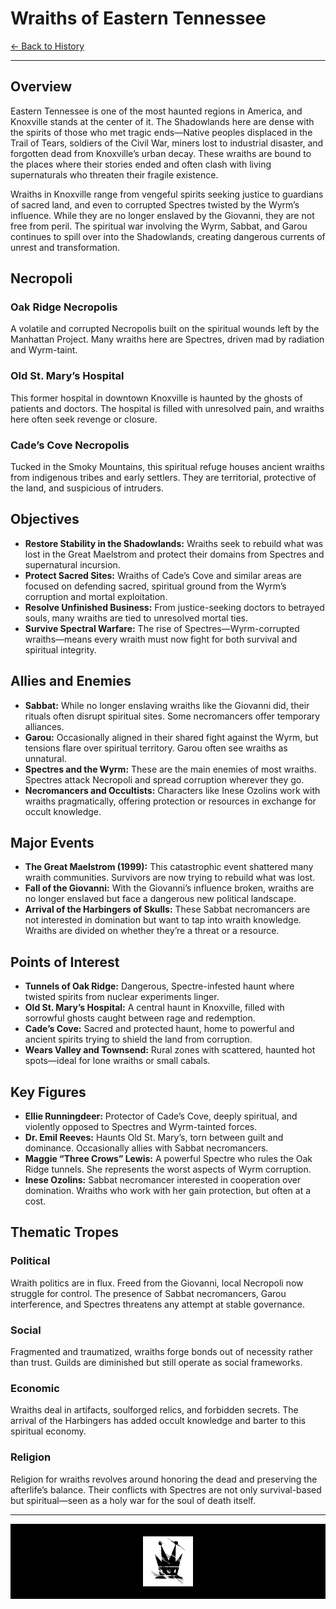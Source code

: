# Wraiths of Eastern Tennessee

[← Back to History](../README.md)  

-----
## Overview

Eastern Tennessee is one of the most haunted regions in America, and Knoxville stands at the center of it. The Shadowlands here are dense with the spirits of those who met tragic ends—Native peoples displaced in the Trail of Tears, soldiers of the Civil War, miners lost to industrial disaster, and forgotten dead from Knoxville’s urban decay. These wraiths are bound to the places where their stories ended and often clash with living supernaturals who threaten their fragile existence.

Wraiths in Knoxville range from vengeful spirits seeking justice to guardians of sacred land, and even to corrupted Spectres twisted by the Wyrm’s influence. While they are no longer enslaved by the Giovanni, they are not free from peril. The spiritual war involving the Wyrm, Sabbat, and Garou continues to spill over into the Shadowlands, creating dangerous currents of unrest and transformation.

## Necropoli

### Oak Ridge Necropolis
A volatile and corrupted Necropolis built on the spiritual wounds left by the Manhattan Project. Many wraiths here are Spectres, driven mad by radiation and Wyrm-taint.

### Old St. Mary’s Hospital
This former hospital in downtown Knoxville is haunted by the ghosts of patients and doctors. The hospital is filled with unresolved pain, and wraiths here often seek revenge or closure.

### Cade’s Cove Necropolis
Tucked in the Smoky Mountains, this spiritual refuge houses ancient wraiths from indigenous tribes and early settlers. They are territorial, protective of the land, and suspicious of intruders.

## Objectives

- **Restore Stability in the Shadowlands:** Wraiths seek to rebuild what was lost in the Great Maelstrom and protect their domains from Spectres and supernatural incursion.
- **Protect Sacred Sites:** Wraiths of Cade’s Cove and similar areas are focused on defending sacred, spiritual ground from the Wyrm’s corruption and mortal exploitation.
- **Resolve Unfinished Business:** From justice-seeking doctors to betrayed souls, many wraiths are tied to unresolved mortal ties.
- **Survive Spectral Warfare:** The rise of Spectres—Wyrm-corrupted wraiths—means every wraith must now fight for both survival and spiritual integrity.

## Allies and Enemies

- **Sabbat:** While no longer enslaving wraiths like the Giovanni did, their rituals often disrupt spiritual sites. Some necromancers offer temporary alliances.
- **Garou:** Occasionally aligned in their shared fight against the Wyrm, but tensions flare over spiritual territory. Garou often see wraiths as unnatural.
- **Spectres and the Wyrm:** These are the main enemies of most wraiths. Spectres attack Necropoli and spread corruption wherever they go.
- **Necromancers and Occultists:** Characters like Inese Ozolins work with wraiths pragmatically, offering protection or resources in exchange for occult knowledge.

## Major Events

- **The Great Maelstrom (1999):** This catastrophic event shattered many wraith communities. Survivors are now trying to rebuild what was lost.
- **Fall of the Giovanni:** With the Giovanni’s influence broken, wraiths are no longer enslaved but face a dangerous new political landscape.
- **Arrival of the Harbingers of Skulls:** These Sabbat necromancers are not interested in domination but want to tap into wraith knowledge. Wraiths are divided on whether they’re a threat or a resource.

## Points of Interest

- **Tunnels of Oak Ridge:** Dangerous, Spectre-infested haunt where twisted spirits from nuclear experiments linger.
- **Old St. Mary’s Hospital:** A central haunt in Knoxville, filled with sorrowful ghosts caught between rage and redemption.
- **Cade’s Cove:** Sacred and protected haunt, home to powerful and ancient spirits trying to shield the land from corruption.
- **Wears Valley and Townsend:** Rural zones with scattered, haunted hot spots—ideal for lone wraiths or small cabals.

## Key Figures

- **Ellie Runningdeer:** Protector of Cade’s Cove, deeply spiritual, and violently opposed to Spectres and Wyrm-tainted forces.
- **Dr. Emil Reeves:** Haunts Old St. Mary’s, torn between guilt and dominance. Occasionally allies with Sabbat necromancers.
- **Maggie “Three Crows” Lewis:** A powerful Spectre who rules the Oak Ridge tunnels. She represents the worst aspects of Wyrm corruption.
- **Inese Ozolins:** Sabbat necromancer interested in cooperation over domination. Wraiths who work with her gain protection, but often at a cost.

## Thematic Tropes

### Political
Wraith politics are in flux. Freed from the Giovanni, local Necropoli now struggle for control. The presence of Sabbat necromancers, Garou interference, and Spectres threatens any attempt at stable governance.

### Social
Fragmented and traumatized, wraiths forge bonds out of necessity rather than trust. Guilds are diminished but still operate as social frameworks.

### Economic
Wraiths deal in artifacts, soulforged relics, and forbidden secrets. The arrival of the Harbingers has added occult knowledge and barter to this spiritual economy.

### Religion
Religion for wraiths revolves around honoring the dead and preserving the afterlife’s balance. Their conflicts with Spectres are not only survival-based but spiritual—seen as a holy war for the soul of death itself.

-----
<p align="center" style="background-color: #000; padding: 20px;">
  <img src="https://raw.githubusercontent.com/mckn-larp/.github/main/profile/05-queen-glow.png" alt="Knoxville Crown Footer" width="80" style="margin: 0 20px; vertical-align: middle;" />
</p>
